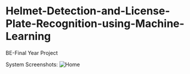 # Helmet-Detection-and-License-Plate-Recognition-using-Machine-Learning
BE-Final Year Project

System Screenshots:
![Home](https://user-images.githubusercontent.com/81524682/187062892-e09f1426-5413-4fcf-b956-c1a4d4b8a9e2.jpg)
